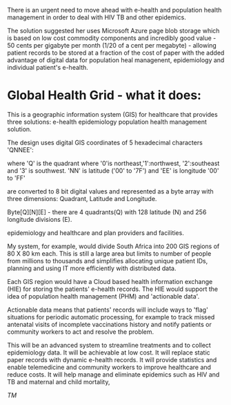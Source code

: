There is an urgent need to move ahead with e-health and population health management in order to deal with HIV TB and other epidemics.

The solution suggested her uses Microsoft Azure page blob storage which is based on low cost commodity components and incredibly good value - 50 cents per gigabyte per month (1/20 of a cent per megabyte) - allowing patient records to be stored at a fraction of the cost of paper with the added advantage of digital data for population heal managenent, epidemiology and individual patient's e-health.

# Global Health Grid - what it does: #

This is a geographic information system (GIS) for healthcare that provides three solutions: 
e-health
epidemiology
population health management solution.


 
 
The design uses digital GIS coordinates of 5 hexadecimal characters 'QNNEE':

where 'Q' is the quadrant where '0'is northeast,'1':northwest, '2':southeast and '3' is southwest.
'NN' is latitude ('00' to '7F') and 'EE' is longitude '00' to 'FF'

 are converted to 8 bit digital values and represented as a byte array with three dimensions: Quadrant, Latitude and Longitude. 

Byte[Q][N][E] - there are 4 quadrants(Q) with 128 latitude (N) and 256 longitude divisions (E). 



 
epidemiology and healthcare and plan providers and facilities. 

My system, for example, would divide South Africa into 200 GIS regions of 80 X 80 km each. This is still a large area but limits to number of people from millions to thousands and simplifies allocating unique patient IDs, planning and using IT more efficiently with distributed data.

Each GIS region would have a Cloud based health information exchange (HIE) for storing the patients' e-health records. The HIE would support the idea of population health management (PHM) and 'actionable data'.

 Actionable data means that patients' records will include ways to 'flag' situations for periodic automatic processing, for example to track missed antenatal visits of incomplete vaccinations history and notify patients or community workers to act and resolve the problem.

This will be an advanced system to streamline treatments and to collect epidemiology data. It will be achievable at low cost. It will replace static paper records with dynamic e-health records. It will provide statistics and enable telemedicine and community workers to improve healthcare and reduce costs. It will help manage and eliminate epidemics such as HIV and TB and maternal and child mortality,

*TM*

 